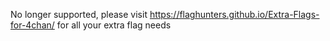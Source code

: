 No longer supported, please visit https://flaghunters.github.io/Extra-Flags-for-4chan/ for all your extra flag needs
